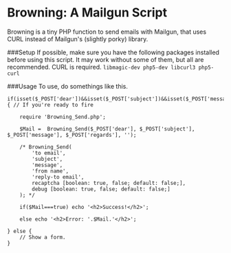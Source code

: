 Browning: A Mailgun Script
=========================

Browning is a tiny PHP function to send emails with Mailgun, that uses CURL instead of Mailgun's (slightly porky) library.

###Setup
If possible, make sure you have the following packages installed before using this script. It may work without some of them, but all are recommended. CURL is required.
`libmagic-dev php5-dev libcurl3 php5-curl`

###Usage
To use, do somethings like this.
```
if(isset($_POST['dear'])&&isset($_POST['subject'])&&isset($_POST['message'])) { // If you're ready to fire

	require 'Browning_Send.php';

	$Mail =  Browning_Send($_POST['dear'], $_POST['subject'], $_POST['message'], $_POST['regards'], '');

	/* Browning_Send(
		'to email',
		'subject',
		'message',
		'from name',
		'reply-to email',
		recaptcha [boolean: true, false; default: false;],
		debug [boolean: true, false; default: false;]
	); */

	if($Mail===true) echo '<h2>Success!</h2>';

	else echo '<h2>Error: '.$Mail.'</h2>';

} else {
	// Show a form.
}
```
